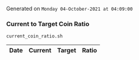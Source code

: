 Generated on `Monday 04-October-2021 at 04:09:00`

### Current to Target Coin Ratio
`current_coin_ratio.sh`

Date|Current|Target|Ratio
---|---|---|---
